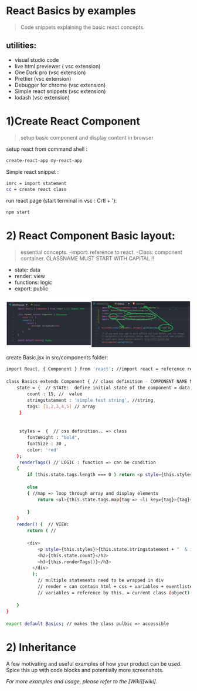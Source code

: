 # React Basics by examples

>Code snippets explaining the basic react concepts.

## utilities:
- visual studio code
- live html previewer ( vsc extension)
- One Dark pro (vsc extension)
- Prettier (vsc extension)
- Debugger for chrome (vsc extension)
- Simple react snippets (vsc extension)
- lodash (vsc extension)

# 1)Create React Component

>setup basic component and display content in browser

setup react from command shell  :

```sh
create-react-app my-react-app

```

Simple react snippet :

```sh
imrc = import statement
cc = create react class
```
run react page (start terminal in vsc : Crtl + '):

```sh
npm start
```


# 2) React Component Basic layout:

> essential concepts.
-import: reference to react.
-Class: component container. CLASSNAME MUST START WITH CAPITAL !!
- state: data
- render: view 
- functions: logic
- export: public

![](setup.png)

create Basic.jsx in src/components folder:

```sh
import React, { Component } from 'react'; //import react = reference react = using statement in C# 

class Basics extends Component { // class definition - COMPONENT NAME MUST START WITH CAPITAL LETTER
    state = {  // STATE:  define initial state of the component = data
        count : 15, //  value        
        stringstatement : 'simple test string', //string
        tags: [1,2,3,4,5] // array
     }


     styles =  {  // css definition.. => class 
        fontWeight : "bold",
        fontSize : 30 ,
        color: 'red'       
    };
     renderTags() // LOGIC : function => can be condition
    {
        if (this.state.tags.length === 0 ) return <p style={this.styles}>there are no tags</p>
   
        else
        { //map => loop through array and display elements
            return <ul>{this.state.tags.map(tag => <li key={tag}>{tag}</li>)}</ul>
        
        }
    }
    render() {  // VIEW:
        return ( //          

        <div> 
            <p style={this.styles}>{this.state.stringstatement + "  & inline text string create react statement" }</p>
            <h2>{this.state.count}</h2>
            <h3>{this.renderTags()}</h3>
          </div>
          );
            // multiple statements need to be wrapped in div
            // render = can contain html + css + variables + eventlisteners (onClick) 
            // variables = reference by this. = current class (object)

    }
}
 
export default Basics; // makes the class pulbic => accessible 
```

# 2) Inheritance 

A few motivating and useful examples of how your product can be used. Spice this up with code blocks and potentially more screenshots.

_For more examples and usage, please refer to the [Wiki][wiki]._

